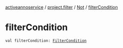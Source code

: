 [activeannoservice](../../index.md) / [project.filter](../index.md) / [Not](index.md) / [filterCondition](./filter-condition.md)

# filterCondition

`val filterCondition: `[`FilterCondition`](../-filter-condition/index.md)